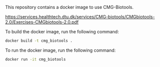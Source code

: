 This repository contains a docker image to use CMG-Biotools. 

https://services.healthtech.dtu.dk/services/CMG-biotools/CMGbiotools-2.0/Exercises-CMGbiotools-2.0.pdf

To build the docker image, run the following command:
```bash
docker build -t cmg_biotools .
```
To run the docker image, run the following command:
```bash
docker run -it cmg_biotools
```
